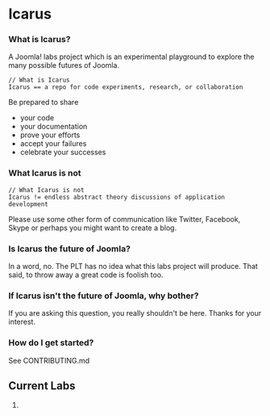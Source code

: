 Icarus
======

### What is Icarus?

A Joomla! labs project which is an experimental playground to explore the many possible futures of Joomla.

```
// What is Icarus
Icarus == a repo for code experiments, research, or collaboration
```

Be prepared to share

* your code
* your documentation
* prove your efforts
* accept your failures
* celebrate your successes

### What Icarus is not

```
// What Icarus is not
Icarus != endless abstract theory discussions of application development
```

Please use some other form of communication like Twitter, Facebook, Skype or perhaps you might want to create a blog. 

### Is Icarus the future of Joomla?

In a word, no. The PLT has no idea what this labs project will produce. That said, to throw away a great code is foolish too. 

### If Icarus isn't the future of Joomla, why bother?

If you are asking this question, you really shouldn't be here. Thanks for your interest.

### How do I get started?

See CONTRIBUTING.md

## Current Labs

1. 
